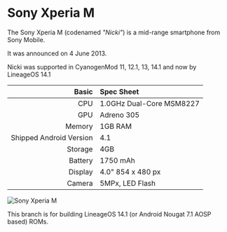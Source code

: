 Sony Xperia M
=============

The Sony Xperia M (codenamed _"Nicki"_) is a mid-range smartphone from Sony Mobile.

It was announced on 4 June 2013.

Nicki was supported in CyanogenMod 11, 12.1, 13, 14.1 and now by LineageOS 14.1

Basic   | Spec Sheet
-------:|:-------------------------
CPU     | 1.0GHz Dual-Core MSM8227
GPU     | Adreno 305
Memory  | 1GB RAM
Shipped Android Version | 4.1
Storage | 4GB
Battery | 1750  mAh
Display | 4.0" 854 x 480 px
Camera  | 5MPx, LED Flash

![Sony Xperia M](http://wiki.cyanogenmod.org/images/a/a5/Nicki.png "Sony Xperia M in black")

This branch is for building LineageOS 14.1 (or Android Nougat 7.1 AOSP based) ROMs.
